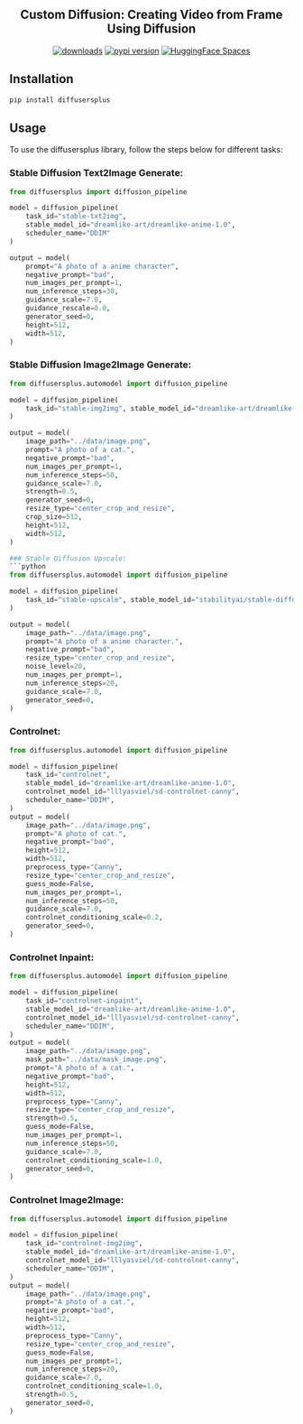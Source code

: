 <div align="center">
<h2>
     Custom Diffusion: Creating Video from Frame Using Diffusion
</h2>
<div>
    <a href="https://pepy.tech/project/diffusersplus"><img src="https://pepy.tech/badge/diffusersplus" alt="downloads"></a>
    <a href="https://badge.fury.io/py/diffusersplus"><img src="https://badge.fury.io/py/diffusersplus.svg" alt="pypi version"></a>
    <a href="https://huggingface.co/spaces/ArtGAN/Image-Diffusion-WebUI"><img src="https://huggingface.co/datasets/huggingface/badges/raw/main/open-in-hf-spaces-sm.svg" alt="HuggingFace Spaces"></a>
</div>
</div>


## Installation
```bash
pip install diffusersplus
```

## Usage
To use the diffusersplus library, follow the steps below for different tasks:

### Stable Diffusion Text2Image Generate:
```python
from diffusersplus import diffusion_pipeline

model = diffusion_pipeline(
    task_id="stable-txt2img", 
    stable_model_id="dreamlike-art/dreamlike-anime-1.0", 
    scheduler_name="DDIM"
)

output = model(
    prompt="A photo of a anime character",
    negative_prompt="bad",
    num_images_per_prompt=1,
    num_inference_steps=30,
    guidance_scale=7.0,
    guidance_rescale=0.0,
    generator_seed=0,
    height=512,
    width=512,
)
```
### Stable Diffusion Image2Image Generate:

```python	
from diffusersplus.automodel import diffusion_pipeline

model = diffusion_pipeline(
    task_id="stable-img2img", stable_model_id="dreamlike-art/dreamlike-anime-1.0", scheduler_name="DDIM"
)

output = model(
    image_path="../data/image.png",
    prompt="A photo of a cat.",
    negative_prompt="bad",
    num_images_per_prompt=1,
    num_inference_steps=50,
    guidance_scale=7.0,
    strength=0.5,
    generator_seed=0,
    resize_type="center_crop_and_resize",
    crop_size=512,
    height=512,
    width=512,
)

### Stable Diffusion Upscale:
```python
from diffusersplus.automodel import diffusion_pipeline

model = diffusion_pipeline(
    task_id="stable-upscale", stable_model_id="stabilityai/stable-diffusion-x4-upscaler", scheduler_name="DDIM"
)

output = model(
    image_path="../data/image.png",
    prompt="A photo of a anime character.",
    negative_prompt="bad",
    resize_type="center_crop_and_resize",
    noise_level=20,
    num_images_per_prompt=1,
    num_inference_steps=20,
    guidance_scale=7.0,
    generator_seed=0,
)
```
### Controlnet:
```python
from diffusersplus.automodel import diffusion_pipeline

model = diffusion_pipeline(
    task_id="controlnet",
    stable_model_id="dreamlike-art/dreamlike-anime-1.0",
    controlnet_model_id="lllyasviel/sd-controlnet-canny",
    scheduler_name="DDIM",
)
output = model(
    image_path="../data/image.png",
    prompt="A photo of cat.",
    negative_prompt="bad",
    height=512,
    width=512,
    preprocess_type="Canny",
    resize_type="center_crop_and_resize",
    guess_mode=False,
    num_images_per_prompt=1,
    num_inference_steps=50,
    guidance_scale=7.0,
    controlnet_conditioning_scale=0.2,
    generator_seed=0,
)
```

### Controlnet Inpaint:
```python
from diffusersplus.automodel import diffusion_pipeline

model = diffusion_pipeline(
    task_id="controlnet-inpaint",
    stable_model_id="dreamlike-art/dreamlike-anime-1.0",
    controlnet_model_id="lllyasviel/sd-controlnet-canny",
    scheduler_name="DDIM",
)
output = model(
    image_path="../data/image.png",
    mask_path="../data/mask_image.png",
    prompt="A photo of a cat.",
    negative_prompt="bad",
    height=512,
    width=512,
    preprocess_type="Canny",
    resize_type="center_crop_and_resize",
    strength=0.5,
    guess_mode=False,
    num_images_per_prompt=1,
    num_inference_steps=50,
    guidance_scale=7.0,
    controlnet_conditioning_scale=1.0,
    generator_seed=0,
)
```

### Controlnet Image2Image:
```python
from diffusersplus.automodel import diffusion_pipeline

model = diffusion_pipeline(
    task_id="controlnet-img2img",
    stable_model_id="dreamlike-art/dreamlike-anime-1.0",
    controlnet_model_id="lllyasviel/sd-controlnet-canny",
    scheduler_name="DDIM",
)
output = model(
    image_path="../data/image.png",
    prompt="A photo of a cat.",
    negative_prompt="bad",
    height=512,
    width=512,
    preprocess_type="Canny",
    resize_type="center_crop_and_resize",
    guess_mode=False,
    num_images_per_prompt=1,
    num_inference_steps=20,
    guidance_scale=7.0,
    controlnet_conditioning_scale=1.0,
    strength=0.5,
    generator_seed=0,
)

```